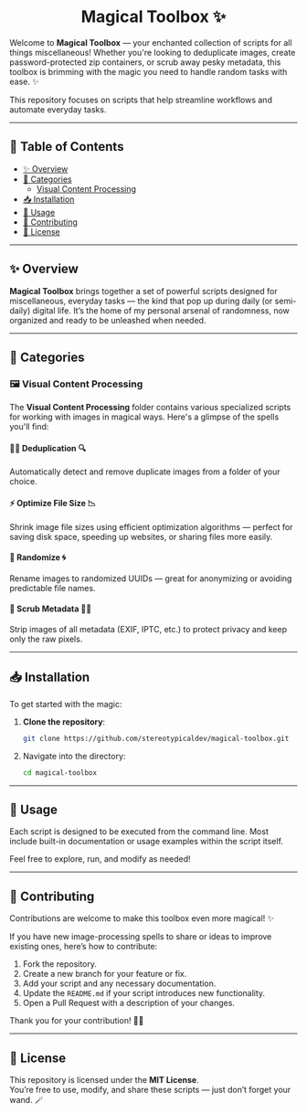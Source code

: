 <h1 align="center">
  Magical Toolbox ✨
</h1>

Welcome to **Magical Toolbox** — your enchanted collection of scripts for all things miscellaneous! Whether you're looking to deduplicate images, create password-protected zip containers, or scrub away pesky metadata, this toolbox is brimming with the magic you need to handle random tasks with ease. ✨

This repository focuses on scripts that help streamline workflows and automate everyday tasks.

---

## 📜 Table of Contents

- [✨ Overview](#-overview)
- [📁 Categories](#-categories)
  - [Visual Content Processing](#-visual-content-processing)
- [📥 Installation](#-installation)
- [🚀 Usage](#-usage)
- [💬 Contributing](#-contributing)
- [👀 License](#-license)

---

## ✨ Overview

**Magical Toolbox** brings together a set of powerful scripts designed for miscellaneous, everyday tasks — the kind that pop up during daily (or semi-daily) digital life. It’s the home of my personal arsenal of randomness, now organized and ready to be unleashed when needed.

---

## 📁 Categories

### 🖼️ Visual Content Processing

The **Visual Content Processing** folder contains various specialized scripts for working with images in magical ways. Here's a glimpse of the spells you'll find:

   #### 🧙‍♂️ Deduplication 🔍

   Automatically detect and remove duplicate images from a folder of your choice.

   #### ⚡ Optimize File Size 📉

   Shrink image file sizes using efficient optimization algorithms — perfect for saving disk space, speeding up websites, or sharing files more easily.

   #### 🔮 Randomize 🌀

   Rename images to randomized UUIDs — great for anonymizing or avoiding predictable file names.

   #### 🧹 Scrub Metadata 🧑‍🔬

   Strip images of all metadata (EXIF, IPTC, etc.) to protect privacy and keep only the raw pixels.

---

## 📥 Installation

To get started with the magic:

1. **Clone the repository**:

   ```bash
   git clone https://github.com/stereotypicaldev/magical-toolbox.git
   ```

2. Navigate into the directory:

   ```bash
   cd magical-toolbox
   ```

---

## 🚀 Usage

Each script is designed to be executed from the command line. Most include built-in documentation or usage examples within the script itself.

Feel free to explore, run, and modify as needed!

---

## 💬 Contributing

Contributions are welcome to make this toolbox even more magical! ✨

If you have new image-processing spells to share or ideas to improve existing ones, here’s how to contribute:

1. Fork the repository.
2. Create a new branch for your feature or fix.
3. Add your script and any necessary documentation.
4. Update the `README.md` if your script introduces new functionality.
5. Open a Pull Request with a description of your changes.

Thank you for your contribution! 🧙‍♀️

---

## 👀 License

This repository is licensed under the **MIT License**.  
You’re free to use, modify, and share these scripts — just don’t forget your wand. 🪄
